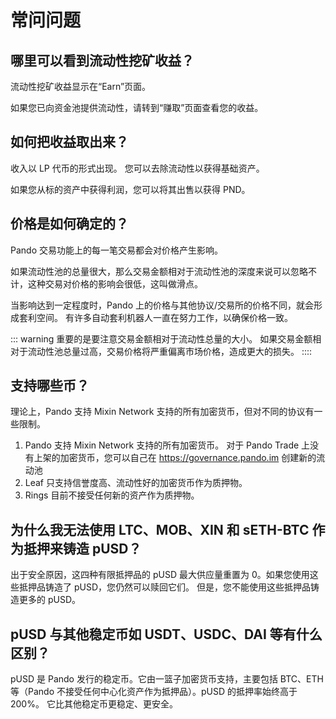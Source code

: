 # 常问问题

## 哪里可以看到流动性挖矿收益？

流动性挖矿收益显示在“Earn”页面。

如果您已向资金池提供流动性，请转到“赚取”页面查看您的收益。

## 如何把收益取出来？

收入以 LP 代币的形式出现。 您可以去除流动性以获得基础资产。

如果您从标的资产中获得利润，您可以将其出售以获得 PND。

## 价格是如何确定的？

Pando 交易功能上的每一笔交易都会对价格产生影响。

如果流动性池的总量很大，那么交易金额相对于流动性池的深度来说可以忽略不计，这种交易对价格的影响会很低，这叫做滑点。

当影响达到一定程度时，Pando 上的价格与其他协议/交易所的价格不同，就会形成套利空间。 有许多自动套利机器人一直在努力工作，以确保价格一致。

::: warning
重要的是要注意交易金额相对于流动性总量的大小。 如果交易金额相对于流动性池总量过高，交易价格将严重偏离市场价格，造成更大的损失。
::::

## 支持哪些币？

理论上，Pando 支持 Mixin Network 支持的所有加密货币，但对不同的协议有一些限制。

1. Pando 支持 Mixin Network 支持的所有加密货币。 对于 Pando Trade 上没有上架的加密货币，您可以自己在 https://governance.pando.im 创建新的流动池 
2. Leaf 只支持信誉度高、流动性好的加密货币作为质押物。
3. Rings 目前不接受任何新的资产作为质押物。


## 为什么我无法使用 LTC、MOB、XIN 和 sETH-BTC 作为抵押来铸造 pUSD？

出于安全原因，这四种有限抵押品的 pUSD 最大供应量重置为 0。如果您使用这些抵押品铸造了 pUSD，您仍然可以赎回它们。 但是，您不能使用这些抵押品铸造更多的 pUSD。

## pUSD 与其他稳定币如 USDT、USDC、DAI 等有什么区别？

pUSD 是 Pando 发行的稳定币。它由一篮子加密货币支持，主要包括 BTC、ETH 等（Pando 不接受任何中心化资产作为抵押品）。pUSD 的抵押率始终高于 200%。 它比其他稳定币更稳定、更安全。
